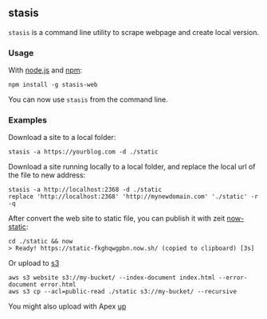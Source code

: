 ## stasis

`stasis` is a command line utility to scrape webpage and create local version.

### Usage

With [node.js](https://nodejs.org/en/) and [npm](https://www.npmjs.com/):

```
npm install -g stasis-web
```

You can now use `stasis` from the command line.

### Examples

Download a site to a local folder:

```
stasis -a https://yourblog.com -d ./static
```

Download a site running locally to a local folder, and replace the local url of the file to new address:

```
stasis -a http://localhost:2368 -d ./static
replace 'http://localhost:2368' 'http://mynewdomain.com' './static' -r -q
```

After convert the web site to static file, you can publish it with zeit [now-static](https://zeit.co/blog/now-static):

```
cd ./static && now
> Ready! https://static-fkghqwgpbn.now.sh/ (copied to clipboard) [3s]
```

Or upload to [s3](http://docs.aws.amazon.com/cli/latest/reference/s3/index.html)

```
aws s3 website s3://my-bucket/ --index-document index.html --error-document error.html
aws s3 cp --acl=public-read ./static s3://my-bucket/ --recursive
```

You might also upload with Apex [up](https://github.com/apex/up)